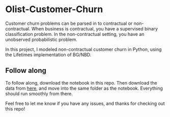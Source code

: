 # Olist-Customer-Churn

Customer churn problems can be parsed in to contractual or non-contractual. When business is contractual, you have a supervised binary classification problem. In the non-contractual setting, you have an unobserved probabilistic problem. 

In this project, I modeled non-contractual customer churn in Python, using the Lifetimes implementation of BG/NBD. 

## Follow along

To follow along, download the notebook in this repo. Then download the data from [here](https://www.kaggle.com/olistbr/brazilian-ecommerce), and move into the same folder as the notebook. Everything should run smoothly from there. 

Feel free to let me know if you have any issues, and thanks for checking out this repo!



